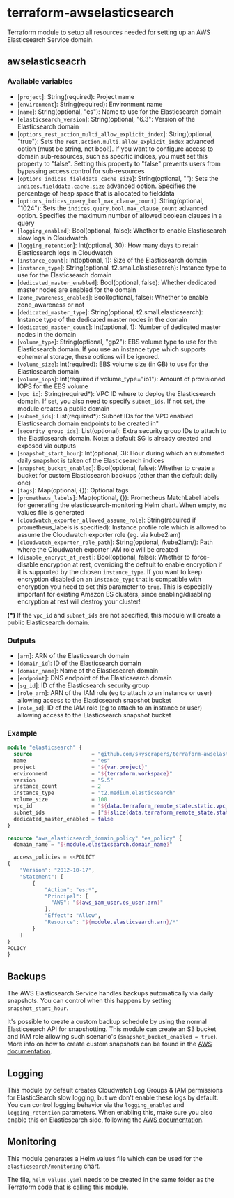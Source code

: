 # terraform-awselasticsearch

Terraform module to setup all resources needed for setting up an AWS Elasticsearch Service domain.

## awselasticseacrh

### Available variables

* [`project`]: String(required): Project name
* [`environment`]: String(required): Environment name
* [`name`]: String(optional, "es"): Name to use for the Elasticsearch domain
* [`elasticsearch_version`]: String(optional, "6.3": Version of the Elasticsearch domain
* [`options_rest_action_multi_allow_explicit_index`]: String(optional, "true"): Sets the `rest.action.multi.allow_explicit_index` advanced option (must be string, not bool!). If you want to configure access to domain sub-resources, such as specific indices, you must set this property to "false". Setting this property to "false" prevents users from bypassing access control for sub-resources
* [`options_indices_fielddata_cache_size`]: String(optional, ""): Sets the `indices.fielddata.cache.size` advanced option. Specifies the percentage of heap space that is allocated to fielddata
* [`options_indices_query_bool_max_clause_count`]: String(optional, "1024"): Sets the `indices.query.bool.max_clause_count` advanced option. Specifies the maximum number of allowed boolean clauses in a query
* [`logging_enabled`]: Bool(optional, false): Whether to enable Elasticsearch slow logs in Cloudwatch
* [`logging_retention`]: Int(optional, 30): How many days to retain Elasticsearch logs in Cloudwatch
* [`instance_count`]: Int(optional, 1): Size of the Elasticsearch domain
* [`instance_type`]: String(optional, t2.small.elasticsearch): Instance type to use for the Elasticsearch domain
* [`dedicated_master_enabled`]: Bool(optional, false): Whether dedicated master nodes are enabled for the domain
* [`zone_awareness_enabled`]: Bool(optional, false): Whether to enable zone_awareness or not
* [`dedicated_master_type`]: String(optional, t2.small.elasticsearch): Instance type of the dedicated master nodes in the domain
* [`dedicated_master_count`]: Int(optional, 1): Number of dedicated master nodes in the domain
* [`volume_type`]: String(optional, "gp2"): EBS volume type to use for the Elasticsearch domain. If you use an instance type which supports ephemeral storage, these options will be ignored.
* [`volume_size`]: Int(required): EBS volume size (in GB) to use for the Elasticsearch domain
* [`volume_iops`]: Int(required if volume_type="io1"): Amount of provisioned IOPS for the EBS volume
* [`vpc_id`]: String(required*): VPC ID where to deploy the Elasticsearch domain. If set, you also need to specify `subnet_ids`. If not set, the module creates a public domain
* [`subnet_ids`]: List(required*): Subnet IDs for the VPC enabled Elasticsearch domain endpoints to be created in"
* [`security_group_ids`]: List(optional): Extra security group IDs to attach to the Elasticsearch domain. Note: a default SG is already created and exposed via outputs
* [`snapshot_start_hour`]: Int(optional, 3): Hour during which an automated daily snapshot is taken of the Elasticsearch indices
* [`snapshot_bucket_enabled`]: Bool(optional, false): Whether to create a bucket for custom Elasticsearch backups (other than the default daily one)
* [`tags`]: Map(optional, {}): Optional tags
* [`prometheus_labels`]: Map(optional, {}): Prometheus MatchLabel labels for generating the elasticsearch-monitoring Helm chart. When empty, no values file is generated
* [`cloudwatch_exporter_allowed_assume_role`]: String(required if prometheus_labels is specified): Instance profile role which is allowed to assume the Cloudwatch exporter role (eg. via kube2iam)
* [`cloudwatch_exporter_role_path`]: String(optional, /kube2iam/): Path where the Cloudwatch exporter IAM role will be created
* [`disable_encrypt_at_rest`]: Bool(optional, false): Whether to force-disable encryption at rest, overriding the default to enable encryption if it is supported by the chosen `instance_type`. If you want to keep encryption disabled on an `instance_type` that is compatible with encryption you need to set this parameter to `true`. This is especially important for existing Amazon ES clusters, since enabling/disabling encryption at rest will destroy your cluster!

**(*)** If the `vpc_id` and `subnet_ids` are not specified, this module will create a public Elasticsearch domain.

### Outputs

* [`arn`]: ARN of the Elasticsearch domain
* [`domain_id`]: ID of the Elasticsearch domain
* [`domain_name`]: Name of the Elasticsearch domain
* [`endpoint`]: DNS endpoint of the Elasticsearch domain
* [`sg_id`]: ID of the Elasticsearch security group
* [`role_arn`]: ARN of the IAM role (eg to attach to an instance or user) allowing access to the Elasticsearch snapshot bucket
* [`role_id`]: ID of the IAM role (eg to attach to an instance or user) allowing access to the Elasticsearch snapshot bucket

### Example

```terraform
module "elasticsearch" {
  source                   = "github.com/skyscrapers/terraform-awselasticsearch?ref=2.0"
  name                     = "es"
  project                  = "${var.project}"
  environment              = "${terraform.workspace}"
  version                  = "5.5"
  instance_count           = 2
  instance_type            = "t2.medium.elasticsearch"
  volume_size              = 100
  vpc_id                   = "${data.terraform_remote_state.static.vpc_id}"
  subnet_ids               = ["${slice(data.terraform_remote_state.static.db_subnets,0,var.es_instance_count)}"]
  dedicated_master_enabled = false
}

resource "aws_elasticsearch_domain_policy" "es_policy" {
  domain_name = "${module.elasticsearch.domain_name}"

  access_policies = <<POLICY
{
    "Version": "2012-10-17",
    "Statement": [
        {
            "Action": "es:*",
            "Principal": [
              "AWS": "${aws_iam_user.es_user.arn}"
            ],
            "Effect": "Allow",
            "Resource": "${module.elasticsearch.arn}/*"
        }
    ]
}
POLICY
}
```

## Backups

The AWS Elasticsearch Service handles backups automatically via daily snapshots. You can control when this happens by setting `snapshot_start_hour`.

It's possible to create a custom backup schedule by using the normal Elasticsearch API for snapshotting. This module can create an S3 bucket and IAM role allowing such scenario's (`snapshot_bucket_enabled = true`). More info on how to create custom snapshots can be found in the [AWS documentation](https://docs.aws.amazon.com/elasticsearch-service/latest/developerguide/es-managedomains-snapshots.html).

## Logging

This module by default creates Cloudwatch Log Groups & IAM permissions for ElasticSearch slow logging, but we don't enable these logs by default. You can control logging behavior via the `logging_enabled` and `logging_retention` parameters. When enabling this, make sure you also enable this on Elasticsearch side, following the [AWS documentation](https://docs.aws.amazon.com/elasticsearch-service/latest/developerguide/es-createupdatedomains.html#es-createdomain-configure-slow-logs).

## Monitoring

This module generates a Helm values file which can be used for the [`elasticsearch/monitoring`](https://github.com/skyscrapers/charts/elasticsearch-monitoring) chart.

The file, `helm_values.yaml` needs to be created in the same folder as the Terraform code that is calling this module.
